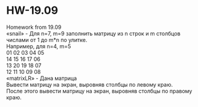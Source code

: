 # HW-19.09
Homework from 19.09</br>
«snail» - Для n=7, m=9 заполнить матрицу из n строк и m столбцов числами от 1 до m*n по улитке.</br>
          Например, для n=4, m=5</br>
          01 02 03 04 05</br>
          14 15 16 17 06</br>
          13 20 19 18 07</br>
          12 11 10 09 08</br>
«matrixLR» - Дана матрица</br>
             Вывести матрицу на экран, выровняв столбцы по левому краю.</br>
             После этого вывести матрицу на экран, выровняв столбцы по правому краю.
